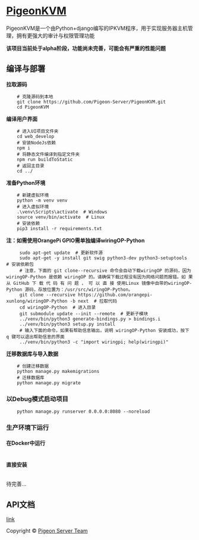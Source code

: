 # [PigeonKVM](https://github.com/Pigeon-Server/PigeonKVM)
PigeonKVM是一个由Python+django编写的IPKVM程序，用于实现服务器主机管理，拥有更强大的审计与权限管理功能 

**该项目当前处于alpha阶段，功能尚未完善，可能会有严重的性能问题**

## 编译与部署

**拉取源码**

```shell
    # 克隆源码到本地
    git clone https://github.com/Pigeon-Server/PigeonKVM.git
    cd PigeonKVM
```

**编译用户界面**

```shell
    # 进入UI项目文件夹
    cd web_develop
    # 安装NodeJs依赖
    npm i
    # 将静态文件编译到指定文件夹
    npm run buildToStatic
    # 返回主目录
    cd ../
```

**准备Python环境**

```shell
    # 新建虚拟环境
    python -m venv venv
    # 进入虚拟环境
    .\venv\Scripts\activate  # Windows
    source venv/bin/activate  # Linux
    # 安装依赖
    pip3 install -r requirements.txt
```

**注：如需使用OrangePi GPIO需单独编译wiringOP-Python**
```shell
     sudo apt-get update  # 更新软件源
     sudo apt-get -y install git swig python3-dev python3-setuptools  # 安装依赖包
     # 注意，下面的 git clone--recursive 命令会自动下载wiringOP 的源码，因为wiringOP-Python 是依赖 wiringOP 的。请确保下载过程没有因为网络问题而报错。如 果 从 GitHub 下 载 代 码 有 问 题 ， 可 以 直 接 使用Linux 镜像中自带的wiringOP-Python 源码，存放位置为：/usr/src/wiringOP-Python。
     git clone --recursive https://github.com/orangepi-xunlong/wiringOP-Python -b next  # 拉取代码
     cd wiringOP-Python  # 进入目录
     git submodule update --init --remote  # 更新子模块
     ../venv/bin/python3 generate-bindings.py > bindings.i
     ../venv/bin/python3 setup.py install
     # 输入下面的命令，如果有帮助信息输出，说明 wiringOP-Python 安装成功，按下 q 键可以退出帮助信息的界面
     ../venv/bin/python3 -c "import wiringpi; help(wiringpi)"
```

**迁移数据库与导入数据**
```shell
    # 创建迁移数据
    python manage.py makemigrations
    # 迁移数据库 
    python manage.py migrate
```

### 以Debug模式启动项目
```shell
    python manage.py runserver 0.0.0.0:8080 --noreload
```

### 生产环境下运行
#### 在Docker中运行
```shell
```
#### 直接安装
```shell
```
待完善...

## API文档
[link](docs/apis.md)

Copyright © [Pigeon Server Team](https://github.com/Pigeon-Server)